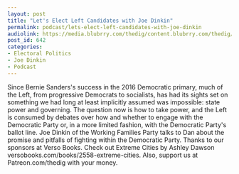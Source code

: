 ```yaml
---
layout: post
title: "Let's Elect Left Candidates with Joe Dinkin"
permalink: podcast/lets-elect-left-candidates-with-joe-dinkin
audiolink: https://media.blubrry.com/thedig/content.blubrry.com/thedig/The_Dig_-_EP_58_-_Dinkin.mp3
post_id: 642
categories: 
- Electoral Politics
- Joe Dinkin
- Podcast
---
```


Since Bernie Sanders's success in the 2016 Democratic primary, much  of the Left, from progressive Democrats to socialists, has had its  sights set on something we had long at least implicitly assumed was  impossible: state power and governing. The question now is how to take  power, and the Left is consumed by debates over how and whether to  engage with the Democratic Party or, in a more limited fashion, with the  Democratic Party's ballot line. Joe Dinkin of the Working Families  Party talks to Dan about the promise and pitfalls of fighting within the  Democratic Party. Thanks to our sponsors at Verso Books. Check out  Extreme Cities by Ashley Dawson  versobooks.com/books/2558-extreme-cities. Also, support us at Patreon.com/thedig with your money.